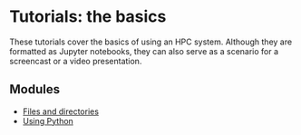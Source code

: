 # Tutorials: the basics

These tutorials cover the basics of using an HPC system.  Although
they are formatted as Jupyter notebooks, they can also serve as a
scenario for a screencast or a video presentation.


## Modules

  * [Files and directories](001_files_and_directories.ipynb)
  * [Using Python](002_running_python.ipynb)
